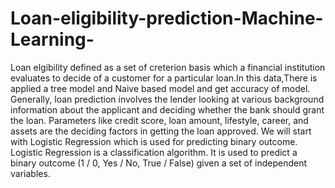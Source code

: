 # Loan-eligibility-prediction-Machine-Learning-
Loan elgibility defined as a set of creterion basis which a financial institution evaluates to decide of a customer for a particular loan.In this data,There is applied a tree model and Naive based model and get accuracy of model.
Generally, loan prediction involves the lender looking at various background information about the applicant and deciding whether the bank should grant the loan. Parameters like credit score, loan amount, lifestyle, career, and assets are the deciding factors in getting the loan approved.
We will start with Logistic Regression which is used for predicting binary outcome. Logistic Regression is a classification algorithm. It is used to predict a binary outcome (1 / 0, Yes / No, True / False) given a set of independent variables.
